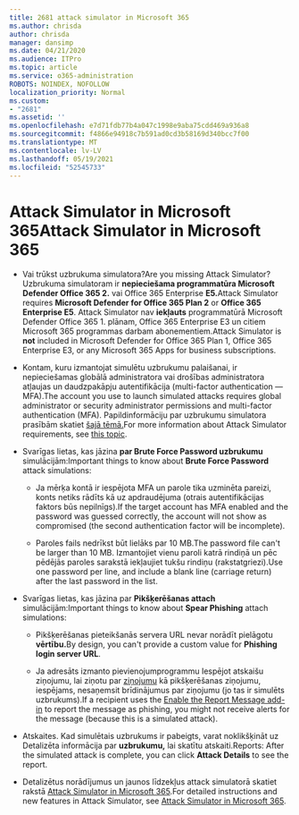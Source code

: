 ```yaml
---
title: 2681 attack simulator in Microsoft 365
ms.author: chrisda
author: chrisda
manager: dansimp
ms.date: 04/21/2020
ms.audience: ITPro
ms.topic: article
ms.service: o365-administration
ROBOTS: NOINDEX, NOFOLLOW
localization_priority: Normal
ms.custom:
- "2681"
ms.assetid: ''
ms.openlocfilehash: e7d71fdb77b4a047c1998e9aba75cdd469a936a8
ms.sourcegitcommit: f4866e94918c7b591ad0cd3b58169d340bcc7f00
ms.translationtype: MT
ms.contentlocale: lv-LV
ms.lasthandoff: 05/19/2021
ms.locfileid: "52545733"
---
```

# <a name="attack-simulator-in-microsoft-365"></a><span data-ttu-id="aba83-102">Attack Simulator in Microsoft 365</span><span class="sxs-lookup"><span data-stu-id="aba83-102">Attack Simulator in Microsoft 365</span></span>

- <span data-ttu-id="aba83-103">Vai trūkst uzbrukuma simulatora?</span><span class="sxs-lookup"><span data-stu-id="aba83-103">Are you missing Attack Simulator?</span></span> <span data-ttu-id="aba83-104">Uzbrukuma simulatoram ir **nepieciešama programmatūra Microsoft Defender Office 365 2.** vai Office 365 Enterprise **E5.**</span><span class="sxs-lookup"><span data-stu-id="aba83-104">Attack Simulator requires **Microsoft Defender for Office 365 Plan 2** or **Office 365 Enterprise E5**.</span></span> <span data-ttu-id="aba83-105">Attack Simulator nav **iekļauts** programmatūrā Microsoft Defender Office 365 1. plānam, Office 365 Enterprise E3 un citiem Microsoft 365 programmas darbam abonementiem.</span><span class="sxs-lookup"><span data-stu-id="aba83-105">Attack Simulator is **not** included in Microsoft Defender for Office 365 Plan 1, Office 365 Enterprise E3, or any Microsoft 365 Apps for business subscriptions.</span></span>

- <span data-ttu-id="aba83-106">Kontam, kuru izmantojat simulētu uzbrukumu palaišanai, ir nepieciešamas globālā administratora vai drošības administratora atļaujas un daudzpakāpju autentifikācija (multi-factor authentication — MFA).</span><span class="sxs-lookup"><span data-stu-id="aba83-106">The account you use to launch simulated attacks requires global administrator or security administrator permissions and multi-factor authentication (MFA).</span></span> <span data-ttu-id="aba83-107">Papildinformāciju par uzbrukumu simulatora prasībām skatiet [šajā tēmā.](/microsoft-365/security/office-365-security/attack-simulator)</span><span class="sxs-lookup"><span data-stu-id="aba83-107">For more information about Attack Simulator requirements, see [this topic](/microsoft-365/security/office-365-security/attack-simulator).</span></span>

- <span data-ttu-id="aba83-108">Svarīgas lietas, kas jāzina **par Brute Force Password uzbrukumu** simulācijām:</span><span class="sxs-lookup"><span data-stu-id="aba83-108">Important things to know about **Brute Force Password** attack simulations:</span></span>

  - <span data-ttu-id="aba83-109">Ja mērķa kontā ir iespējota MFA un parole tika uzminēta pareizi, konts netiks rādīts kā uz apdraudējuma (otrais autentifikācijas faktors būs nepilnīgs).</span><span class="sxs-lookup"><span data-stu-id="aba83-109">If the target account has MFA enabled and the password was guessed correctly, the account will not show as compromised (the second authentication factor will be incomplete).</span></span>

  - <span data-ttu-id="aba83-110">Paroles fails nedrīkst būt lielāks par 10 MB.</span><span class="sxs-lookup"><span data-stu-id="aba83-110">The password file can't be larger than 10 MB.</span></span> <span data-ttu-id="aba83-111">Izmantojiet vienu paroli katrā rindiņā un pēc pēdējās paroles sarakstā iekļaujiet tukšu rindiņu (rakstatgriezi).</span><span class="sxs-lookup"><span data-stu-id="aba83-111">Use one password per line, and include a blank line (carriage return) after the last password in the list.</span></span>

- <span data-ttu-id="aba83-112">Svarīgas lietas, kas jāzina par **Pikšķerēšanas attach** simulācijām:</span><span class="sxs-lookup"><span data-stu-id="aba83-112">Important things to know about **Spear Phishing** attach simulations:</span></span>

  - <span data-ttu-id="aba83-113">Pikšķerēšanas pieteikšanās servera URL nevar norādīt pielāgotu **vērtību.**</span><span class="sxs-lookup"><span data-stu-id="aba83-113">By design, you can't provide a custom value for **Phishing login server URL**.</span></span>

  - <span data-ttu-id="aba83-114">Ja adresāts izmanto pievienojumprogrammu Iespējot atskaišu ziņojumu, lai ziņotu par [ziņojumu](/microsoft-365/security/office-365-security/enable-the-report-message-add-in) kā pikšķerēšanas ziņojumu, iespējams, nesaņemsit brīdinājumus par ziņojumu (jo tas ir simulēts uzbrukums).</span><span class="sxs-lookup"><span data-stu-id="aba83-114">If a recipient uses the [Enable the Report Message add-in](/microsoft-365/security/office-365-security/enable-the-report-message-add-in) to report the message as phishing, you might not receive alerts for the message (because this is a simulated attack).</span></span>

- <span data-ttu-id="aba83-115">Atskaites. Kad simulētais uzbrukums ir pabeigts, varat noklikšķināt uz Detalizēta informācija par **uzbrukumu,** lai skatītu atskaiti.</span><span class="sxs-lookup"><span data-stu-id="aba83-115">Reports: After the simulated attack is complete, you can click **Attack Details** to see the report.</span></span>

- <span data-ttu-id="aba83-116">Detalizētus norādījumus un jaunos līdzekļus attack simulatorā skatiet rakstā [Attack Simulator in Microsoft 365](/microsoft-365/security/office-365-security/attack-simulator).</span><span class="sxs-lookup"><span data-stu-id="aba83-116">For detailed instructions and new features in Attack Simulator, see [Attack Simulator in Microsoft 365](/microsoft-365/security/office-365-security/attack-simulator).</span></span>
